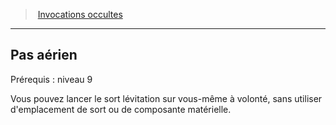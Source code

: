 ﻿> [Invocations occultes](hd_warlock_occultsummons.md)

---

## Pas aérien

Prérequis : niveau 9

Vous pouvez lancer le sort lévitation sur vous-même à volonté, sans utiliser d'emplacement de sort ou de composante matérielle.

